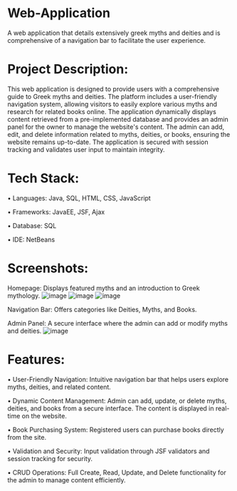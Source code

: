 # Web-Application
A web application that details extensively greek myths and deities and is comprehensive of a navigation bar to facilitate the user experience.
# Project Description:
This web application is designed to provide users with a comprehensive guide to Greek myths and deities. The platform includes a user-friendly navigation system, allowing visitors to easily explore various myths and research for related books online. The application dynamically displays content retrieved from a pre-implemented database and provides an admin panel for the owner to manage the website's content. The admin can add, edit, and delete information related to myths, deities, or books, ensuring the website remains up-to-date. The application is secured with session tracking and validates user input to maintain integrity.
# Tech Stack:
• Languages: Java, SQL, HTML, CSS, JavaScript

• Frameworks: JavaEE, JSF, Ajax

• Database: SQL

• IDE: NetBeans
# Screenshots:
Homepage: Displays featured myths and an introduction to Greek mythology.
![image](https://github.com/user-attachments/assets/377576eb-1277-4014-977d-82e27910a356)
![image](https://github.com/user-attachments/assets/b1cf6cba-8105-4901-88c8-0bcefd79522a)
![image](https://github.com/user-attachments/assets/f480d52b-95a8-4a57-8c65-b073c6d305b9)




Navigation Bar: Offers categories like Deities, Myths, and Books.

Admin Panel: A secure interface where the admin can add or modify myths and deities.
![image](https://github.com/user-attachments/assets/9cfbe322-1b85-4c9e-8876-f21906fed44e)


# Features:
• User-Friendly Navigation: Intuitive navigation bar that helps users explore myths, deities, and related content.

• Dynamic Content Management: Admin can add, update, or delete myths, deities, and books from a secure interface. The content is displayed in real-time on the website.

• Book Purchasing System: Registered users can purchase books directly from the site.

• Validation and Security: Input validation through JSF validators and session tracking for security.

• CRUD Operations: Full Create, Read, Update, and Delete functionality for the admin to manage content efficiently.

